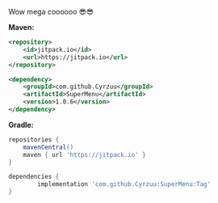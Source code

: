 Wow mega coooooo 😎😎

**Maven:** 
```xml
<repository>
    <id>jitpack.io</id>
    <url>https://jitpack.io</url>
</repository>

<dependency>
    <groupId>com.github.Cyrzuu</groupId>
    <artifactId>SuperMenu</artifactId>
    <version>1.0.6</version>
</dependency>
```

**Gradle:**
```groovy
repositories {
    mavenCentral()
    maven { url 'https://jitpack.io' }
}

dependencies {
        implementation 'com.github.Cyrzuu:SuperMenu:Tag'
}
```
